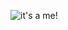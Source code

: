 ![it's a me!](https://www.google.com/url?sa=i&url=https%3A%2F%2Fwww.researchgate.net%2Fprofile%2FOtto_Bedard&psig=AOvVaw0ifUOGA28bC-iU4iFOkqVu&ust=1609854511222000&source=images&cd=vfe&ved=2ahUKEwjE28LDtYLuAhXQClkFHdQgAMQQjRx6BAgAEAc)
